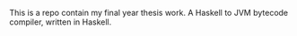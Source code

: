 This is a repo contain my final year thesis work. 
A Haskell to JVM bytecode compiler, written in Haskell.
